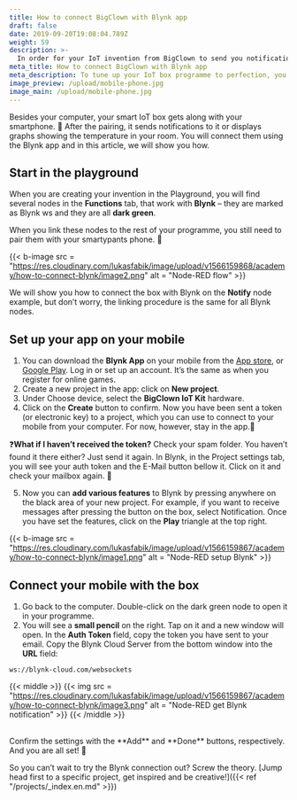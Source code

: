 ```yaml
---
title: How to connect BigClown with Blynk app
draft: false
date: 2019-09-20T19:08:04.789Z
weight: 59
description: >-
  In order for your IoT invention from BigClown to send you notifications to your mobile, you need to pair it with Blynk. Check out our simple guide.
meta_title: How to connect BigClown with Blynk app
meta_description: To tune up your IoT box programme to perfection, you can use the simple debugger that will get the kinks out. We will give you advice on how to set it up and get it started.
image_preview: /upload/mobile-phone.jpg
image_main: /upload/mobile-phone.jpg
---
```

Besides your computer, your smart IoT box gets along with your smartphone. 🤝 After the pairing, it sends notifications to it or displays graphs showing the temperature in your room. You will connect them using the Blynk app and in this article, we will show you how.

## Start in the playground

When you are creating your invention in the Playground, you will find several nodes in the **Functions** tab, that work with **Blynk** – they are marked as Blynk ws and they are all **dark green**.

When you link these nodes to the rest of your programme, you still need to pair them with your smartypants phone. 📱

{{< b-image src = "https://res.cloudinary.com/lukasfabik/image/upload/v1566159868/academy/how-to-connect-blynk/image2.png" alt = "Node-RED flow" >}}

We will show you how to connect the box with Blynk on the **Notify** node example, but don’t worry, the linking procedure is the same for all Blynk nodes.

## Set up your app on your mobile

1. You can download the **Blynk App** on your mobile from the [App store](https://apps.apple.com/us/app/blynk-iot-for-arduino-esp32/id808760481), or [Google Play](https://play.google.com/store/apps/details?id=cc.blynk&hl=en). Log in or set up an account. It’s the same as when you register for online games.
2. Create a new project in the app: click on **New project**.
3. Under Choose device, select the **BigClown IoT Kit** hardware.
4. Click on the **Create** button to confirm. Now you have been sent a token (or electronic key) to a project, which you can use to connect to your mobile from your computer. For now, however, stay in the app.📱

❓**What if I haven’t received the token?** Check your spam folder. You haven’t found it there either? Just send it again. In Blynk, in the Project settings tab, you will see your auth token and the E-Mail button bellow it. Click on it and check your mailbox again. 👋

5. Now you can **add various features** to Blynk by pressing anywhere on the black area of your new project. For example, if you want to receive messages after pressing the button on the box, select Notification. Once you have set the features, click on the **Play** triangle at the top right.

{{< b-image src = "https://res.cloudinary.com/lukasfabik/image/upload/v1566159867/academy/how-to-connect-blynk/image1.png" alt = "Node-RED setup Blynk" >}}

## Connect your mobile with the box

1. Go back to the computer. Double-click on the dark green node to open it in your programme.
2. You will see a **small pencil** on the right. Tap on it and a new window will open. In the **Auth Token** field, copy the token you have sent to your email. Copy the Blynk Cloud Server from the bottom window into the **URL** field:


```
ws://blynk-cloud.com/websockets
```

{{< middle >}}
{{< img src = "https://res.cloudinary.com/lukasfabik/image/upload/v1566159867/academy/how-to-connect-blynk/image3.png" alt = "Node-RED get Blynk notification" >}}
{{< /middle >}}

<br/>
Confirm the settings with the **Add** and **Done** buttons, respectively. And you are all set! 🎉

So you can’t wait to try the Blynk connection out? Screw the theory. [Jump head first to a specific project, get inspired and be creative!]({{< ref "/projects/_index.en.md" >}})
